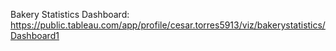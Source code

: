 Bakery Statistics Dashboard: https://public.tableau.com/app/profile/cesar.torres5913/viz/bakerystatistics/Dashboard1
